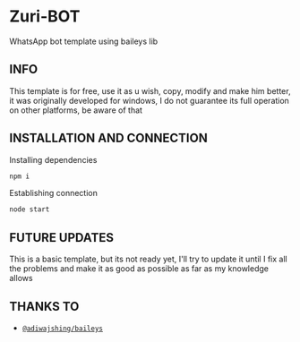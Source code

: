 # Zuri-BOT
WhatsApp bot template using baileys lib

## INFO
This template is for free, use it as u wish, copy, modify and make him better, it was originally developed for windows, I do not guarantee its full operation on other platforms, be aware of that

## INSTALLATION AND CONNECTION
Installing dependencies

```bash
npm i
```
Establishing connection

```bash
node start
```

## FUTURE UPDATES
This is a basic template, but its not ready yet, I'll try to update it until I fix all the problems and make it as good as possible as far as my knowledge allows

## THANKS TO
* [`@adiwajshing/baileys`](https://github.com/adiwajshing/baileys)



